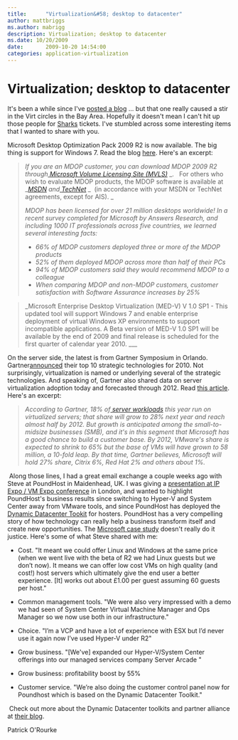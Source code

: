 ```yaml
---
title:      "Virtualization&#58; desktop to datacenter"
author: mattbriggs
ms.author: mabrigg
description: Virtualization; desktop to datacenter
ms.date: 10/20/2009
date:       2009-10-20 14:54:00
categories: application-virtualization
---
```

# Virtualization; desktop to datacenter

It's been a while since I've [posted a blog](https://blogs.technet.com/virtualization/archive/2009/08/27/update-what-you-won-t-see-at-vmworld-2009.aspx "my pre-VMworld blog") ... but that one really caused a stir in the Virt circles in the Bay Area. Hopefully it doesn't mean I can't hit up those people for [Sharks](http://sharks.nhl.com/index.html "San Jose Sharks ice hockey site") tickets. I've stumbled across some interesting items that I wanted to share with you. 

Microsoft Desktop Optimization Pack 2009 R2 is now available. The big thing is support for Windows 7. Read the blog [here](https://blogs.technet.com/mdop/archive/2009/10/20/mdop-2009-r2-is-now-available.aspx "MDOP blog"). Here's an excerpt:

> _If you are an MDOP customer, you can download MDOP 2009 R2 through_[ _Microsoft Volume Licensing Site (MVLS)_](https://go.microsoft.com/fwlink/?LinkId=166331) _.   For others who wish to evaluate MDOP products, the MDOP software is available at _[_MSDN_](https://msdn.microsoft.com/subscriptions/downloads/default.aspx?PV=42:178) _and_[ _TechNet_](https://technet.microsoft.com/subscriptions/downloads/default.aspx?PV=42:178) _  (in accordance with your MSDN or TechNet agreements, except for AIS). _
> 
> _MDOP has been licensed for over 21 million desktops worldwide! In a recent survey completed for Microsoft by Answers Research, and including 1000 IT professionals across five countries, we learned several interesting facts:_
> 
>   * _66% of MDOP customers deployed three or more of the MDOP products_
>   * _52% of them deployed MDOP across more than half of their PCs_
>   * _94% of MDOP customers said they would recommend MDOP to a colleague_
>   * _When comparing MDOP and non-MDOP customers, customer satisfaction with Software Assurance increases by 25%_
> 

> 
> _Microsoft Enterprise Desktop Virtualization (MED-V) V 1.0 SP1 - This updated tool will support Windows 7 and enable enterprise deployment of virtual Windows XP environments to support incompatible applications. A Beta version of MED-V 1.0 SP1 will be available by the end of 2009 and final release is scheduled for the first quarter of calendar year 2010. ___

On the server side, the latest is from Gartner Symposium in Orlando. Gartner[announced](http://www.gartner.com/it/page.jsp?id=1210613 "Gartner news release") their top 10 strategic technologies for 2010. Not surprisingly, virtualization is named or underlying several of the strategic technologies. And speaking of, Gartner also shared data on server virtualization adoption today and forecasted through 2012. Read [this article](http://www.networkworld.com/news/2009/102009-gartner-server-virtualization.html "Network World article"). Here's an excerpt:

> _According to Gartner, 18% of_[ _server workloads_](http://www.networkworld.com/news/2009/092409-gartner-data-center-temperature.html) _this year run on virtualized servers; that share will grow to 28% next year and reach almost half by 2012. But growth is anticipated among the small-to-midsize businesses (SMB), and it's in this segment that Microsoft has a good chance to build a customer base. By 2012, VMware's share is expected to shrink to 65% but the base of VMs will have grown to 58 million, a 10-fold leap. By that time, Gartner believes, Microsoft will hold 27% share, Citrix 6%, Red Hat 2% and others about 1%._

 Along those lines, I had a great email exchange a couple weeks ago with Steve at PoundHost in Maidenhead, UK. I was giving a [presentation at IP Expo / VM Expo conference](http://www.ipexpo.co.uk/Speakers-2009/Patrick-O%E2%80%99Rourke "egads! what a photo") in London, and wanted to highlight PoundHost's business results since switching to Hyper-V and System Center away from VMware tools, and since PoundHost has deployed the [Dynamic Datacenter Tookit](https://www.microsoft.com/hosting/dynamicdatacenter/Home.html "website") for hosters. PoundHost has a very compelling story of how technology can really help a business transform itself and create new opportunities. The [Microsoft case study](https://www.microsoft.com/casestudies/Case_Study_Detail.aspx?casestudyid=4000004741 "MS case study on PoundHost") doesn't really do it justice. Here's some of what Steve shared with me:

  * Cost. "It meant we could offer Linux and Windows at the same price (when we went live with the beta of R2 we had Linux guests but we don’t now). It means we can offer low cost VMs on high quality (and cost!) host servers which ultimately give the end user a better experience. [It] works out about £1.00 per guest assuming 60 guests per host."

  * Common management tools. "We were also very impressed with a demo we had seen of System Center Virtual Machine Manager and Ops Manager so we now use both in our infrastructure."

  * Choice. "I’m a VCP and have a lot of experience with ESX but I’d never use it again now I’ve used Hyper-V under R2"

  * Grow business. "[We've] expanded our Hyper-V/System Center offerings into our managed services company Server Arcade "

  * Grow business: profitability boost by 55%

  * Customer service. "We’re also doing the customer control panel now for Poundhost which is based on the Dynamic Datacenter Toolkit."




 Check out more about the Dynamic Datacenter toolkits and partner alliance at [their blog](https://blogs.technet.com/ddcalliance/ "Dynamic Datacenter alliance blog").

Patrick O'Rourke
